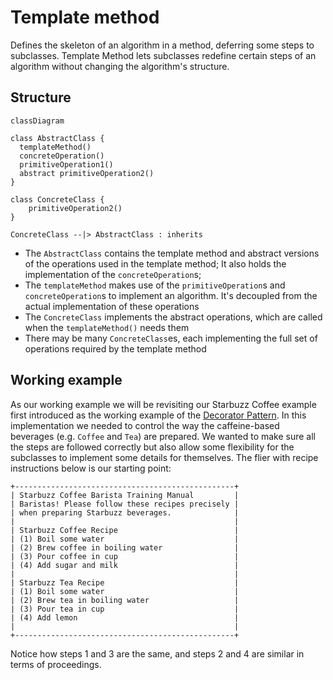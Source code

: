# Template method

Defines the skeleton of an algorithm in a method, deferring some steps to subclasses. Template Method lets subclasses redefine certain steps of an algorithm without changing the algorithm's structure.

## Structure

```mermaid
classDiagram

class AbstractClass {
  templateMethod()
  concreteOperation()
  primitiveOperation1()
  abstract primitiveOperation2()
}

class ConcreteClass {
    primitiveOperation2()
}

ConcreteClass --|> AbstractClass : inherits
```

- The `AbstractClass` contains the template method and abstract versions of the operations used in the template method; It also holds the implementation of the `concreteOperation`s;
- The `templateMethod` makes use of the `primitiveOperation`s and `concreteOperation`s to implement an algorithm. It's decoupled from the actual implementation of these operations
- The `ConcreteClass` implements the abstract operations, which are called when the `templateMethod()` needs them
- There may be many `ConcreteClass`es, each implementing the full set of operations required by the template method

## Working example

As our working example we will be revisiting our Starbuzz Coffee example first introduced as the working example of the [Decorator Pattern](../decorator/). In this implementation we needed to control the way the caffeine-based beverages (e.g. `Coffee` and `Tea`) are prepared. We wanted to make sure all the steps are followed correctly but also allow some flexibility for the subclasses to implement some details for themselves. The flier with recipe instructions below is our starting point:

```text
+-------------------------------------------------+
| Starbuzz Coffee Barista Training Manual         |
| Baristas! Please follow these recipes precisely |
| when preparing Starbuzz beverages.              |
|                                                 |
| Starbuzz Coffee Recipe                          |
| (1) Boil some water                             |
| (2) Brew coffee in boiling water                |
| (3) Pour coffee in cup                          |
| (4) Add sugar and milk                          |
|                                                 |
| Starbuzz Tea Recipe                             |
| (1) Boil some water                             |
| (2) Brew tea in boiling water                   |
| (3) Pour tea in cup                             |
| (4) Add lemon                                   |
|                                                 |
+-------------------------------------------------+
```

Notice how steps 1 and 3 are the same, and steps 2 and 4 are similar in terms of proceedings.